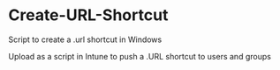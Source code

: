 # Create-URL-Shortcut
Script to create a .url shortcut in Windows

Upload as a script in Intune to push a .URL shortcut to users and groups
